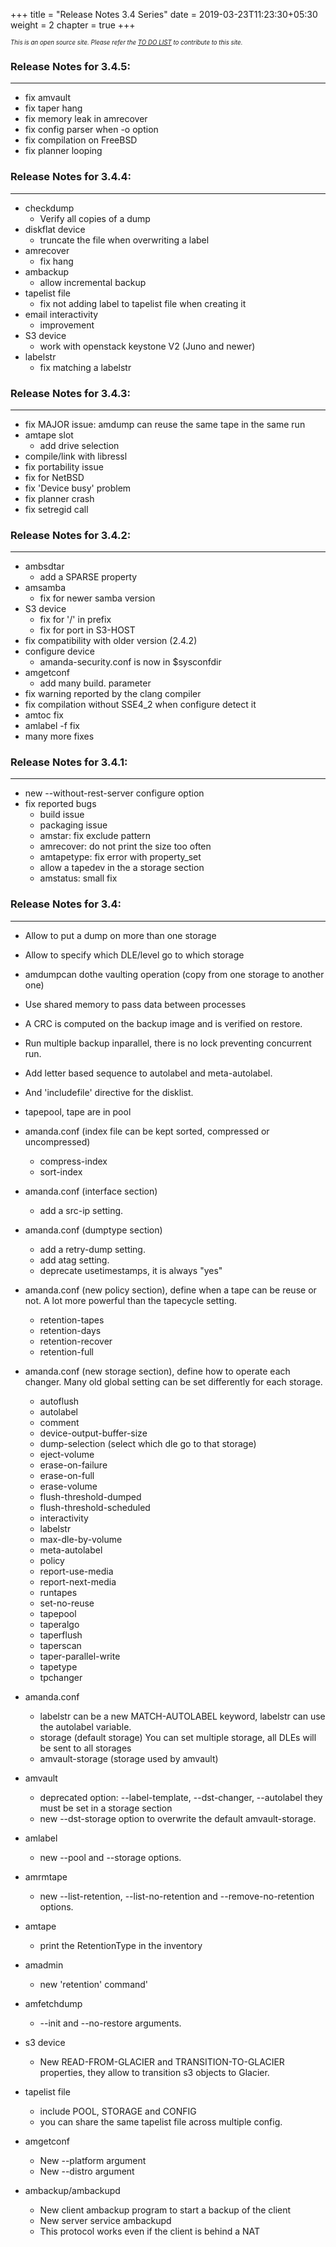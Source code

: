 +++
title = "Release Notes 3.4 Series"
date = 2019-03-23T11:23:30+05:30
weight = 2
chapter = true
+++

*<sub><sub>This is an open source site. Please refer the [TO DO LIST](/to_do) to contribute to this site.</sub></sub>*

### Release Notes for 3.4.5:
---
* fix amvault
* fix taper hang
* fix memory leak in amrecover
* fix config parser when -o option
* fix compilation on FreeBSD
* fix planner looping

### Release Notes for 3.4.4:
---
* checkdump
  * Verify all copies of a dump
* diskflat device
  * truncate the file when overwriting a label
* amrecover
  * fix hang
* ambackup
  * allow incremental backup
* tapelist file
  * fix not adding label to tapelist file when creating it
* email interactivity
  * improvement
* S3 device
  * work with openstack keystone V2 (Juno and newer)
* labelstr
  * fix matching a labelstr

### Release Notes for 3.4.3:
---
* fix MAJOR issue: amdump can reuse the same tape in the same run
* amtape slot
  * add drive selection
* compile/link with libressl
* fix portability issue
* fix for NetBSD
* fix 'Device busy' problem
* fix planner crash
* fix setregid call

### Release Notes for 3.4.2:
---
* ambsdtar
  * add a SPARSE property
* amsamba
  * fix for newer samba version
* S3 device
  * fix for '/' in prefix
  * fix for port in S3-HOST
* fix compatibility with older version (2.4.2)
* configure device
  * amanda-security.conf is now in $sysconfdir
* amgetconf
  * add many build. parameter
* fix warning reported by the clang compiler
* fix compilation without SSE4_2 when configure detect it
* amtoc fix
* amlabel -f fix
* many more fixes

### Release Notes for 3.4.1:
---
* new --without-rest-server configure option
* fix reported bugs
  * build issue
  * packaging issue
  * amstar: fix exclude pattern
  * amrecover: do not print the size too often
  * amtapetype: fix error with property_set
  * allow a tapedev in the a storage section
  * amstatus: small fix

### Release Notes for 3.4:
---
* Allow to put a dump on more than one storage
* Allow to specify which DLE/level go to which storage
* amdumpcan dothe vaulting operation (copy from one storage to another one)
* Use shared memory to pass data between processes
* A CRC is computed on the backup image and is verified on restore.
* Run multiple backup inparallel, there is no lock preventing concurrent run.
* Add letter based sequence to autolabel and meta-autolabel.
* And 'includefile' directive for the disklist.
* tapepool, tape are in pool
* amanda.conf (index file can be kept sorted, compressed or uncompressed)
  * compress-index
  * sort-index
* amanda.conf (interface section)
  * add a src-ip setting.
* amanda.conf (dumptype section)
  * add a retry-dump setting.
  * add atag setting.
  * deprecate usetimestamps, it is always "yes"
* amanda.conf (new policy section), define when a tape can be reuse or not.
   A lot more powerful than the tapecycle setting.
  * retention-tapes
  * retention-days
  * retention-recover
  * retention-full
* amanda.conf (new storage section), define how to operate each changer.
  Many old global setting can be set differently for each storage.
  * autoflush
  * autolabel
  * comment
  * device-output-buffer-size
  * dump-selection (select which dle go to that storage)
  * eject-volume
  * erase-on-failure
  * erase-on-full
  * erase-volume
  * flush-threshold-dumped
  * flush-threshold-scheduled
  * interactivity
  * labelstr
  * max-dle-by-volume
  * meta-autolabel
  * policy
  * report-use-media
  * report-next-media
  * runtapes
  * set-no-reuse
  * tapepool
  * taperalgo
  * taperflush
  * taperscan
  * taper-parallel-write
  * tapetype
  * tpchanger

* amanda.conf
  * labelstr can be a new MATCH-AUTOLABEL keyword, labelstr can use the autolabel variable.
  * storage (default storage) You can set multiple storage, all DLEs will be sent to all storages
  * amvault-storage (storage used by amvault)
* amvault
  * deprecated option: --label-template, --dst-changer, --autolabel they must be set in a storage section
  * new --dst-storage option to overwrite the default amvault-storage.
* amlabel
  * new --pool and --storage options.
* amrmtape
  * new --list-retention, --list-no-retention and --remove-no-retention options.
* amtape
  * print the RetentionType in the inventory
* amadmin
  * new 'retention' command'
* amfetchdump
  * --init and --no-restore arguments.
* s3 device
  * New READ-FROM-GLACIER and TRANSITION-TO-GLACIER properties, they allow to transition s3 objects to Glacier.
* tapelist file
  * include POOL, STORAGE and CONFIG
  * you can share the same tapelist file across multiple config.
* amgetconf
  * New --platform argument
  * New --distro argument
* ambackup/ambackupd
  * New client ambackup program to start a backup of the client
  * New server service ambackupd
  * This protocol works even if the client is behind a NAT